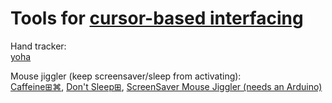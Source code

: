 
# Tools for [cursor-based interfacing](https://trendless.tech/mouse/)

Hand tracker:  
[yoha](https://github.com/handtracking-io/yoha)

Mouse jiggler (keep screensaver/sleep from activating):  
[Caffeine⊞⌘](https://zhornsoftware.co.uk/caffeine/),
[Don't Sleep⊞](https://www.softwareok.com/?seite=Microsoft/DontSleep),
[ScreenSaver Mouse Jiggler (needs an Arduino)](https://github.com/nshadov/screensaver-mouse-jiggler)
